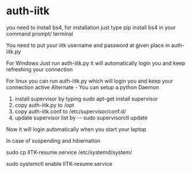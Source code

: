 # auth-iitk
you need to install bs4, for installation just type pip install bs4 in your command prompt/ terminal

You need to put your iitk username and password at given place in auth-iitk.py

For Windows
Just run auth-iitk.py it will automatically login you and keep refreshing your connection

For linux
you can run auth-iitk.py which will login you and keep your connection active
Alternate -
You can setup a python Daemon
1) install supervisor by typing    sudo apt-get install supervisor
2) copy auth-iitk.py to /opt
3) copy auth-iitk.conf to /etc/supervisor/conf.d/
4) update supervisor list by -- sudo supervisorctl update

Now it will login automatically when you start your laptop

In case of suspending and hibernation

sudo cp IITK-resume.service /etc/systemd/system/

sudo systemctl enable IITK-resume.service
